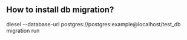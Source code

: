 

## How to install db migration?
diesel --database-url postgres://postgres:example@localhost/test_db migration run


